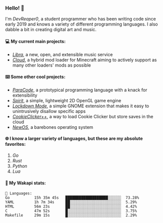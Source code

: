 ### Hello! 👋

I'm _DevReaper0_, a student programmer who has been writing code since early 2019 and knows a variety of different programming languages. I also dabble a bit in creating digital art and music.

#### 💻 My current main projects:

-   _[Libra](https://github.com/LibraMusic)_, a new, open, and extensible music service
-   _[Cloud](https://github.com/CloudLoaderMC/CloudLoader)_, a hybrid mod loader for Minecraft aiming to actively support as many other loaders' mods as possible

#### ⌨️ Some other cool projects:

-   _[ParaCode](https://github.com/ParaCodeLang/ParaCode)_, a prototypical programming language with a knack for extensibility
-   _[Spirit](https://gitlab.com/DevReaper0/SpiritEngine)_, a simple, lightweight 2D OpenGL game engine
-   _[Lockdown Mode](https://github.com/DevReaper0/GNOME-LockdownMode)_, a simple GNOME extension that makes it easy to unintrusively disallow specific apps
-   _[CookieClicker++](https://github.com/DevReaper0/CookieClickerPlusPlus)_, a way to load Cookie Clicker but store saves in the cloud
-   _[NewOS](https://github.com/DevReaper0/NewOS)_, a barebones operating system

#### 🌐 I know a larger variety of languages, but these are my absolute favorites:

1. _Go_
2. _Rust_
3. _Python_
4. _Lua_

#### 📡 My Wakapi stats:

```text
💾 Languages:
Go           15h 35m 45s   ███████████████████░░░░░░  73.28%
YAML         1h 7m 34s     ██░░░░░░░░░░░░░░░░░░░░░░░  5.29%
HTML         56m 23s       ██░░░░░░░░░░░░░░░░░░░░░░░  4.42%
C            47m 52s       █░░░░░░░░░░░░░░░░░░░░░░░░  3.75%
Makefile     29m 15s       █░░░░░░░░░░░░░░░░░░░░░░░░  2.29%
```
